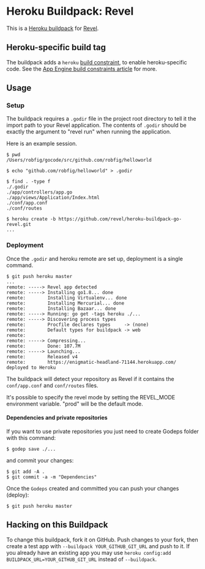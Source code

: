 # Heroku Buildpack: Revel

This is a [Heroku buildpack](http://devcenter.heroku.com/articles/buildpacks)
for [Revel](http://robfig.github.io/revel/).

## Heroku-specific build tag

The buildpack adds a `heroku` [build constraint][build-constraint],
to enable heroku-specific code. See the [App Engine build constraints article][app-engine-build-constraints]
for more.

## Usage

### Setup

The buildpack requires a `.godir` file in the project root directory to tell it
the import path to your Revel application.  The contents of `.godir` should be
exactly the argument to "revel run" when running the application.

Here is an example session.

```
$ pwd
/Users/robfig/gocode/src/github.com/robfig/helloworld

$ echo "github.com/robfig/helloworld" > .godir

$ find . -type f
./.godir
./app/controllers/app.go
./app/views/Application/Index.html
./conf/app.conf
./conf/routes

$ heroku create -b https://github.com/revel/heroku-buildpack-go-revel.git
...
```

### Deployment

Once the `.godir` and heroku remote are set up, deployment is a single command.

```
$ git push heroku master
...
remote: -----> Revel app detected
remote: -----> Installing go1.8... done
remote:        Installing Virtualenv... done
remote:        Installing Mercurial... done
remote:        Installing Bazaar... done
remote: -----> Running: go get -tags heroku ./...
remote: -----> Discovering process types
remote:        Procfile declares types     -> (none)
remote:        Default types for buildpack -> web
remote:
remote: -----> Compressing...
remote:        Done: 107.7M
remote: -----> Launching...
remote:        Released v4
remote:        https://enigmatic-headland-71144.herokuapp.com/ deployed to Heroku
```

The buildpack will detect your repository as Revel if it
contains the `conf/app.conf` and `conf/routes` files.

It's possible to specify the revel mode by setting the REVEL_MODE environment variable. "prod" will be the default mode.

#### Dependencies and private repositories
If you want to use private repositories you just need to create Godeps folder with this command:
```
$ godep save ./...
```
and commit your changes:
```
$ git add -A . 
$ git commit -a -m "Dependencies"
```
Once the `Godeps` created and committed you can push your changes (deploy):
```
$ git push heroku master
```
## Hacking on this Buildpack

To change this buildpack, fork it on GitHub. Push
changes to your fork, then create a test app with
`--buildpack YOUR_GITHUB_GIT_URL` and push to it. If you
already have an existing app you may use `heroku config:add
BUILDPACK_URL=YOUR_GITHUB_GIT_URL` instead of `--buildpack`.

[go]: http://golang.org/
[buildpack]: http://devcenter.heroku.com/articles/buildpacks
[quickstart]: http://mmcgrana.github.com/2012/09/getting-started-with-go-on-heroku.html
[build-constraint]: http://golang.org/pkg/go/build/
[app-engine-build-constraints]: http://blog.golang.org/2013/01/the-app-engine-sdk-and-workspaces-gopath.html

